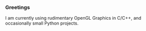 ### Greetings
I am currently using rudimentary OpenGL Graphics in C/C++, and occasionally small Python projects.
